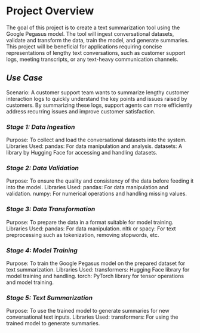 # Project Overview
The goal of this project is to create a text summarization tool using the Google Pegasus model. The tool will ingest conversational datasets, validate and transform the data, train the model, and generate summaries. This project will be beneficial for applications requiring concise representations of lengthy text conversations, such as customer support logs, meeting transcripts, or any text-heavy communication channels.

## *Use Case*
Scenario: A customer support team wants to summarize lengthy customer interaction logs to quickly understand the key points and issues raised by customers. By summarizing these logs, support agents can more efficiently address recurring issues and improve customer satisfaction.

### *Stage 1: Data Ingestion*
Purpose: To collect and load the conversational datasets into the system.
Libraries Used:
pandas: For data manipulation and analysis.
datasets: A library by Hugging Face for accessing and handling datasets.

### *Stage 2: Data Validation*
Purpose: To ensure the quality and consistency of the data before feeding it into the model.
Libraries Used:
pandas: For data manipulation and validation.
numpy: For numerical operations and handling missing values.

### *Stage 3: Data Transformation*
Purpose: To prepare the data in a format suitable for model training.
Libraries Used:
pandas: For data manipulation.
nltk or spacy: For text preprocessing such as tokenization, removing stopwords, etc.

### *Stage 4: Model Training*
Purpose: To train the Google Pegasus model on the prepared dataset for text summarization.
Libraries Used:
transformers: Hugging Face library for model training and handling.
torch: PyTorch library for tensor operations and model training.

### *Stage 5: Text Summarization*
Purpose: To use the trained model to generate summaries for new conversational text inputs.
Libraries Used:
transformers: For using the trained model to generate summaries.
